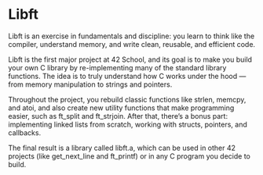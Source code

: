 # Libft
Libft is an exercise in fundamentals and discipline: you learn to think like the compiler, understand memory, and write clean, reusable, and efficient code.

Libft is the first major project at 42 School, and its goal is to make you build your own C library by re-implementing many of the standard library functions.
The idea is to truly understand how C works under the hood — from memory manipulation to strings and pointers.

Throughout the project, you rebuild classic functions like strlen, memcpy, and atoi, and also create new utility functions that make programming easier, such as ft_split and ft_strjoin.
After that, there’s a bonus part: implementing linked lists from scratch, working with structs, pointers, and callbacks.

The final result is a library called libft.a, which can be used in other 42 projects (like get_next_line and ft_printf) or in any C program you decide to build.
